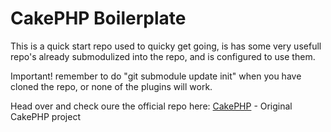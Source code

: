CakePHP Boilerplate
=======

This is a quick start repo used to quicky get going, is has some very usefull repo's already submodulized into the repo, and is configured to use them.

Important!
remember to do "git submodule update init" when you have cloned the repo, or none of the plugins will work.


Head over and check oure the official repo here:
[CakePHP](https://github.com/cakephp/cakephp) - Original CakePHP project
